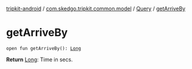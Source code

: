 [tripkit-android](../../index.md) / [com.skedgo.tripkit.common.model](../index.md) / [Query](index.md) / [getArriveBy](./get-arrive-by.md)

# getArriveBy

`open fun getArriveBy(): `[`Long`](https://kotlinlang.org/api/latest/jvm/stdlib/kotlin/-long/index.html)

**Return**
[Long](https://kotlinlang.org/api/latest/jvm/stdlib/kotlin/-long/index.html): Time in secs.

